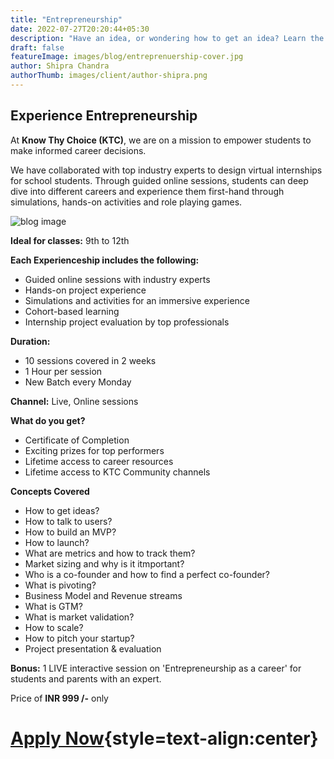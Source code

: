 ```yaml
---
title: "Entrepreneurship"
date: 2022-07-27T20:20:44+05:30
description: "Have an idea, or wondering how to get an idea? Learn the ropes of starting and running a company. It’s never too early!"
draft: false
featureImage: images/blog/entreprenuership-cover.jpg
author: Shipra Chandra
authorThumb: images/client/author-shipra.png
---
```


## Experience Entrepreneurship

At __Know Thy Choice (KTC)__, we are on a mission to empower students to make informed career decisions.

We have collaborated with top industry experts to design virtual internships for school students. Through guided online sessions, students can deep dive into different careers and experience them first-hand through simulations, hands-on activities and role playing games.

![blog image](/images/blog/digital-marketing-post-0.jpg)


__Ideal for classes:__ 9th to 12th

__Each Experienceship includes the following:__
- Guided online sessions with industry experts 
- Hands-on project experience
- Simulations and activities for an immersive experience
- Cohort-based learning
- Internship project evaluation by top professionals

__Duration:__
- 10 sessions covered in 2 weeks
- 1 Hour per session
- New Batch every Monday

__Channel:__ Live, Online sessions

__What do you get?__
- Certificate of Completion
- Exciting prizes for top performers
- Lifetime access to career resources 
- Lifetime access to KTC Community channels


__Concepts Covered__
- How to get ideas?
- How to talk to users?
- How to build an MVP?
- How to launch?
- What are metrics and how to track them?
- Market sizing and why is it itmportant?
- Who is a co-founder and how to find a perfect co-founder?
- What is pivoting?
- Business Model and Revenue streams
- What is GTM?
- What is market validation?
- How to scale?
- How to pitch your startup?
- Project presentation & evaluation



__Bonus:__  1 LIVE interactive session on 'Entrepreneurship as a career' for students and parents with an expert.

Price of **INR 999 /-** only

# [Apply Now](https://rzp.io/l/knowthychoice-entrepreneurship){style=text-align:center}
